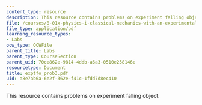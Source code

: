 ```yaml
---
content_type: resource
description: This resource contains problems on experiment falling object.
file: /courses/8-01x-physics-i-classical-mechanics-with-an-experimental-focus-fall-2002/a8e7ab6a6e2f362ef41c1fdd7d8ec410_exptfo_prob3.pdf
file_type: application/pdf
learning_resource_types:
- Labs
ocw_type: OCWFile
parent_title: Labs
parent_type: CourseSection
parent_uid: 70ce862e-9814-4ddb-a6a3-0510e258146e
resourcetype: Document
title: exptfo_prob3.pdf
uid: a8e7ab6a-6e2f-362e-f41c-1fdd7d8ec410
---
```

This resource contains problems on experiment falling object.

